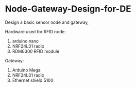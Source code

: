# Node-Gateway-Design-for-DE
Design a basic sensor node and gateway,

Hardware used for RFID node:
1. arduino nano
2. NRF24L01 radio
3. RDM6300 RFID module

Gateway:
1. Arduino Mega
2. NRF24L01 radio
3. Ethernet shield 5100
